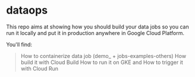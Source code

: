 # dataops
This repo aims at showing how you should build your data jobs so you can run it locally and put it in production anywhere in Google Cloud Platform.

You'll find:
> How to containerize data job (demo_ + jobs-examples-others)
> How build it with Cloud Build
> How to run it on GKE and How to trigger it with Cloud Run
